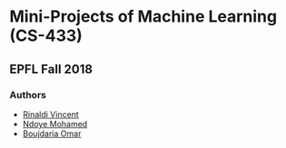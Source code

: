 # Mini-Projects of Machine Learning (CS-433)

## EPFL Fall 2018

### Authors

- [Rinaldi Vincent](https://github.com/vincentrinaldi)
- [Ndoye Mohamed](https://github.com/mndoye)
- [Boujdaria Omar](https://github.com/OmarBoujdaria)
